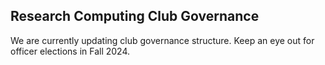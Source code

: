 ## Research Computing Club Governance

We are currently updating club governance structure. Keep an eye out for officer elections in Fall 2024. 